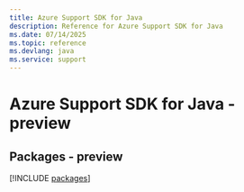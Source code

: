 ```yaml
---
title: Azure Support SDK for Java
description: Reference for Azure Support SDK for Java
ms.date: 07/14/2025
ms.topic: reference
ms.devlang: java
ms.service: support
---
```

# Azure Support SDK for Java - preview
## Packages - preview
[!INCLUDE [packages](support-index.md)]